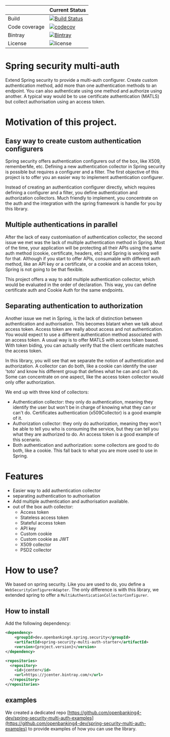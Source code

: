 | |Current Status|
|---|---|
|Build|[![Build Status](https://img.shields.io/endpoint.svg?url=https%3A%2F%2Factions-badge.atrox.dev%2Fopenbanking4-dev%2Fspring-security-multi-auth%2Fbadge%3Fref%3Dmaster&style=flat)](https://actions-badge.atrox.dev/openbanking4-dev/spring-security-multi-auth/goto?ref=master)|
|Code coverage|[![codecov](https://codecov.io/gh/openbanking4-dev/spring-security-multi-auth/branch/master/graph/badge.svg)](https://codecov.io/gh/openbanking4-dev/spring-security-multi-auth)
|Bintray|[![Bintray](https://img.shields.io/bintray/v/openbanking4-dev/openbanking4-dev/spring-security-multi-auth.svg?maxAge=2592000)](https://bintray.com/openbanking4-dev/openbanking4-dev/spring-security-multi-auth)|
|License|![license](https://img.shields.io/github/license/ACRA/acra.svg)|

Spring security multi-auth 
========================
 
Extend Spring security to provide a multi-auth configurer. Create custom authentication method, add more than one 
authentication methods to an endpoint. You can also authenticate using one method and authorize using another.
A typical way would be to use certificate authentication (MATLS) but collect authorisation using an access token.
 

# Motivation of this project.

## Easy way to create custom authentication configurers

Spring security offers authentication configurers out of the box, like X509, rememberMe, etc.
Defining a new authentication collector in Spring security is possible but requires a configurer and a filter.
The first objective of this project is to offer you an easier way to implement authentication configurer.

Instead of creating an authentication configurer directly, which requires defining a configurer and a filter, you define
authentication and authorization collectors. Much friendly to implement, you concentrate on the auth and the integration
with the spring framework is handle for you by this library.

## Multiple authentications in parallel

After the lack of easy customisation of authentication collector, the second issue we met was the lack of multiple authentication method in Spring.
Most of the time, your application will be protecting all their APIs using the same auth method (cookie, certificate, headers, etc) and Spring
is working well for that.
Although if you start to offer APIs, consumable with different auth method, like an API key or a certificate, or a cookie and an access token,
Spring is not going to be that flexible.

This project offers a way to add multiple authentication collector, which would be evaluated in the order of declaration.
This way, you can define certificate auth and Cookie Auth for the same endpoints.

## Separating authentication to authorization

Another issue we met in Spring, is the lack of distinction between authentication and authorisation. This becomes blatant when we talk about access token.
Access token are really about access and not authentication. You would expect to use a different authentication method associated with an access token.
A usual way is to offer MATLS with access token based. With token biding, you can actually verify that the client certificate matches the access token.

In this library, you will see that we separate the notion of authentication and authorization. A collector can do both, like
a cookie can identify the user 'toto' and know his different group that defines what he can and can't do.
Some can concentrate on one aspect, like the access token collector would only offer authorization.

We end up with three kind of collectors:

* Authentication collector: they only do authentication, meaning they identify the user but won't be in charge of knowing what they can or can't do. Certificates authentication (x509Collector) is a good example of it.
* Authorization collector: they only do authorization, meaning they won't be able to tell you who is consuming the service, but they can tell you what they are authorized to do. An access token is a good example of this scenario.
* Both authentication and authorization: some collectors are good to do both, like a cookie. This fall back to what you are more used to use in Spring.


# Features

* Easier way to add authentication collector
* separating authentication to authorisation
* Add multiple authentication and authorisation available.
* out of the box auth collector:
    * Access token
    * Stateless access token
    * Stateful access token
    * API key
    * Custom cookie
    * Custom cookie as JWT
    * X509 collector
    * PSD2 collector
    
    
 #  How to use?
 
We based on spring security. Like you are used to do, you define a `WebSecurityConfigurerAdapter`. The only difference is with this library, we extended spring
to offer a `MultiAuthenticationCollectorConfigurer`.

## How to install

Add the following dependency:

```xml
<dependency>
    <groupId>dev.openbanking4.spring.security</groupId>
    <artifactId>spring-security-multi-auth-starter</artifactId>
    <version>{project.version}</version>
</dependency>
```

```xml
<repositories>
  <repository>
    <id>jcenter</id>
    <url>https://jcenter.bintray.com/</url>
  </repository>
</repositories>
```

## examples

We created a dedicated repo [https://github.com/openbanking4-dev/spring-security-multi-auth-examples](https://github.com/openbanking4-dev/spring-security-multi-auth-examples) to provide examples of how you can use the library.
